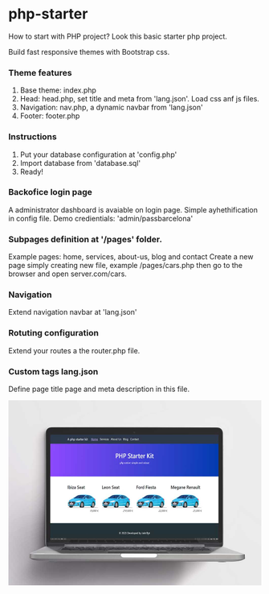 # php-starter
How to start with PHP project? Look this basic starter php project. 

Build fast responsive themes with Bootstrap css.

### Theme features
1. Base theme: index.php
2. Head: head.php, set title and meta from 'lang.json'. Load css anf js files.
3. Navigation: nav.php, a dynamic navbar from 'lang.json'
4. Footer: footer.php

### Instructions
1. Put your database configuration at 'config.php'
2. Import database from 'database.sql'
3. Ready!

### Backofice login page
A administrator dashboard is avaiable on login page.
Simple ayhethification in config file.
Demo credientials: 'admin/passbarcelona'

### Subpages definition at '/pages' folder.
Example pages: home, services, about-us, blog and contact
Create a new page simply creating new file, example /pages/cars.php  then go to the browser and open server.com/cars.

### Navigation 
Extend navigation navbar at 'lang.json'

### Rotuting configuration
Extend your routes a the router.php file.

### Custom tags lang.json 
Define page title page and meta description in this file.



![A snaphot of this aplication](snapshot.jpg)